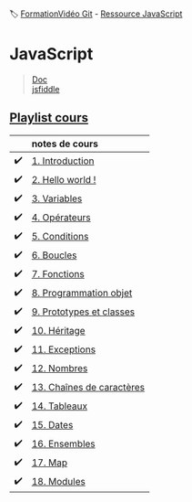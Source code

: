 :label: [FormationVidéo Git](https://github.com/jasonchampagne/FormationVideo) - [Ressource JavaScript](https://github.com/jasonchampagne/FormationVideo/tree/master/Ressources/JavaScript)

# JavaScript
> [Doc](https://developer.mozilla.org/fr/docs/Web/JavaScript/Reference)  
> [jsfiddle](https://jsfiddle.net/)  

## [Playlist cours](https://github.com/jasonchampagne/FormationVideo/blob/master/Playlists/javascript-cours.md)  

||notes de cours|
-|:-|
|:heavy_check_mark:|[1. Introduction](cours/001_introduction/note.md)
|:heavy_check_mark:|[2. Hello world !](cours/002_hello_world/note.md)
|:heavy_check_mark:|[3. Variables](cours/003_variables/note.md)
|:heavy_check_mark:|[4. Opérateurs](cours/004_opérateurs/note.md)
|:heavy_check_mark:|[5. Conditions](cours/005_conditions/note.md)
|:heavy_check_mark:|[6. Boucles](cours/006_boucles/note.md)
|:heavy_check_mark:|[7. Fonctions](cours/007_fonctions/note.md)
|:heavy_check_mark:|[8. Programmation objet](cours/008_programmation_objet/note.md)
|:heavy_check_mark:|[9. Prototypes et classes](cours/009_prototypes_et_classes/note.md)
|:heavy_check_mark:|[10. Héritage](cours/010_héritage/note.md)
|:heavy_check_mark:|[11. Exceptions](cours/011_exeptions/note.md)
|:heavy_check_mark:|[12. Nombres](cours/012_nombres/note.md)
|:heavy_check_mark:|[13. Chaînes de caractères](cours/013_chaînes_de_caractères/note.md)
|:heavy_check_mark:|[14. Tableaux](cours/014_tableaux/note.md)
|:heavy_check_mark:|[15. Dates](cours/015_Dates/note.md)
|:heavy_check_mark:|[16. Ensembles](cours/016_ensembles/note.md)
|:heavy_check_mark:|[17. Map](cours/017_map/note.md)
|:heavy_check_mark:|[18. Modules](cours/018_modules/note.md)